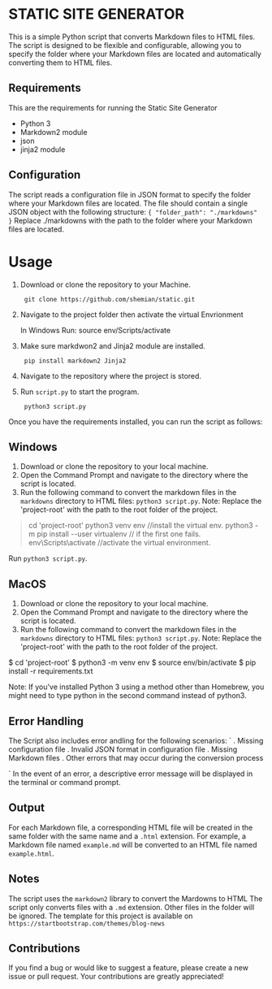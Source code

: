 # STATIC SITE GENERATOR
This is a simple Python script that converts Markdown files to HTML files.
The script is designed to be flexible and configurable, allowing you to specify the folder where your Markdown files are located and automatically converting them to HTML files.

## Requirements 
This are the requirements for running the Static Site Generator 
* Python 3 
* Markdown2 module 
* json
* jinja2 module

## Configuration
The script reads a configuration file in JSON format to specify the folder where your Markdown files are located. The file should contain a single JSON object with the following structure: 
`
{
    "folder_path": "./markdowns"
}
`
Replace ./markdowns with the path to the folder where your Markdown files are located.


# Usage
1. Download or clone the repository to your Machine.

        git clone https://github.com/shemian/static.git

2. Navigate to the project folder then  activate the virtual Envrionment 
    
    In Windows Run:
    source env/Scripts/activate


2. Make sure markdwon2 and Jinja2 module are installed.
        
        pip install markdown2 Jinja2 

2. Navigate to the repository where the project is stored.

3. Run `script.py` to start the program.

        python3 script.py

Once you have the requirements installed, you can run the script as follows:

## Windows 
1. Download or clone the repository to your local machine.
2. Open the Command Prompt and navigate to the directory where the script is located.
3. Run the following command to convert the markdown files in the `markdowns` directory to HTML files:
`python3 script.py`.
Note: Replace the  'project-root' with the path to the root folder of the project.


> cd 'project-root' 
> python3 venv env  //install the virtual env.
> python3 -m pip install --user virtualenv // if the first one fails.
> env\Scripts\activate //activate the virtual environment.

Run `python3 script.py`.

## MacOS
1. Download or clone the repository to your local machine.
2. Open the Command Prompt and navigate to the directory where the script is located.
3. Run the following command to convert the markdown files in the `markdowns` directory to HTML files:
`python3 script.py`.
Note: Replace the  'project-root' with the path to the root folder of the project.

$ cd 'project-root'
$ python3 -m venv env
$ source env/bin/activate
$ pip install -r requirements.txt



Note: If you've installed Python 3 using a method other than Homebrew, you might need to type python in the second command instead of python3.

## Error Handling 
The Script also  includes error andling for the following scenarios:
` 
. Missing configuration file
. Invalid JSON format in configuration file
. Missing Markdown files
. Other errors that may occur during the conversion process

`
In the event of an error, a descriptive error message will be displayed in the terminal or command prompt.

## Output 
For each Markdown file, a corresponding HTML file will be created in the same folder with the same name and a `.html` extension. For example, a Markdown file named `example.md` will be converted to an HTML file named `example.html`.

## Notes 
The script uses the `markdown2` library to convert the Mardowns to HTML 
The script only converts files with a `.md` extension. Other files in the folder will be ignored.
The template for this project is available on `https://startbootstrap.com/themes/blog-news` 


## Contributions
If you find a bug or would like to suggest a feature, please create a new issue or pull request. Your contributions are greatly appreciated!